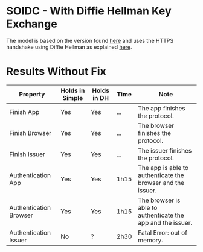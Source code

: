 # SOIDC - With Diffie Hellman Key Exchange

The model is based on the version found [here](/soidc/soidc) and uses the HTTPS handshake using Diffie Hellman as explained [here](/https).

# Results Without Fix

| Property  | Holds in Simple | Holds in DH | Time | Note |
| ------------- | ------------- | ------------- | ------------- | ------------- |
| Finish App | Yes  | Yes | ... | The app finishes the protocol. |
| Finish Browser | Yes  | Yes | ... | The browser finishes the protocol. |
| Finish Issuer | Yes  | Yes | ... | The issuer finishes the protocol. |
| Authentication App | Yes | Yes  | 1h15 | The app is able to authenticate the browser and the issuer. |
| Authentication Browser | Yes | Yes | 1h15 | The browser is able to authenticate the app and the issuer. |
| Authentication Issuer  | No | ? | 2h30 | Fatal Error: out of memory. |
